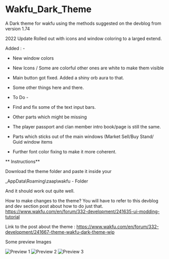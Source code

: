 # Wakfu_Dark_Theme
A Dark theme for wakfu using the methods suggested on the devblog from version 1.74 

2022 Update Rolled out
with icons and window coloring to a larged extend.

Added : -
- New window colors
- New Icons / Some are colorful other ones are white to make them visible
- Main button got fixed. Added a shiny orb aura to that.
- Some other things here and there.


- To Do -
- Find and fix some of the text input bars.
- Other parts which might be missing
- The player passport and clan member intro book/page is still the same.
- Parts which sticks out of the main windows (Market Sell/Buy Stand/ Guid window items
-  Further font color fixing to make it more coherent. 

** Instructions**

Download the theme folder and paste it inside your

_AppData\Roaming\zaap\wakfu - Folder


And it should work out quite well.

How to make changes to the theme? You will have to refer to this devblog and dev section post about how to do just that.
 https://www.wakfu.com/en/forum/332-development/241635-ui-modding-tutorial
 
 Link to the post about the theme : https://www.wakfu.com/en/forum/332-development/241667-theme-wakfu-dark-theme-wip

Some preview Images

![Preview 1](https://i.imgur.com/VMsJAW8.png)
![Preview 2](https://i.imgur.com/CkFJdXb.png)
![Preview 3](https://i.imgur.com/8SAeIJK.png)
